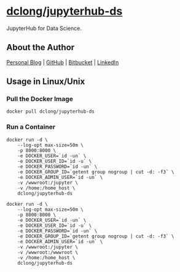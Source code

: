 # [dclong/jupyterhub-ds](https://hub.docker.com/r/dclong/jupyterhub-ds/)

JupyterHub for Data Science. 

## About the Author

[Personal Blog](http://www.legendu.net)   |   [GitHub](https://github.com/dclong)   |   [Bitbucket](https://bitbucket.org/dclong/)   |   [LinkedIn](http://www.linkedin.com/in/ben-chuanlong-du-1239b221/)

## Usage in Linux/Unix

### Pull the Docker Image
```
docker pull dclong/jupyterhub-ds
```

### Run a Container
```
docker run -d \
    --log-opt max-size=50m \
    -p 8000:8000 \
    -e DOCKER_USER=`id -un` \
    -e DOCKER_USER_ID=`id -u` \
    -e DOCKER_PASSWORD=`id -un` \
    -e DOCKER_GROUP_ID=`getent group nogroup | cut -d: -f3` \
    -e DOCKER_ADMIN_USER=`id -un` \
    -v /wwwroot:/jupyter \
    -v /home:/home_host \
    dclong/jupyterhub-ds
```

```
docker run -d \
    --log-opt max-size=50m \
    -p 8000:8000 \
    -e DOCKER_USER=`id -un` \
    -e DOCKER_USER_ID=`id -u` \
    -e DOCKER_PASSWORD=`id -un` \
    -e DOCKER_GROUP_ID=`getent group nogroup | cut -d: -f3` \
    -e DOCKER_ADMIN_USER=`id -un` \
    -v /wwwroot:/jupyter \
    -v /wwwroot:/wwwroot \
    -v /home:/home_host \
    dclong/jupyterhub-ds
```
